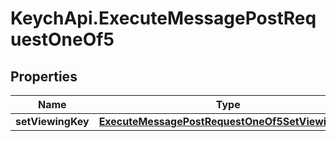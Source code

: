 # KeychApi.ExecuteMessagePostRequestOneOf5

## Properties

Name | Type | Description | Notes
------------ | ------------- | ------------- | -------------
**setViewingKey** | [**ExecuteMessagePostRequestOneOf5SetViewingKey**](ExecuteMessagePostRequestOneOf5SetViewingKey.md) |  | 


